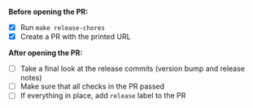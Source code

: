 **Before opening the PR:**

- [x] Run `make release-chores`
- [x] Create a PR with the printed URL

**After opening the PR:**

- [ ] Take a final look at the release commits (version bump and release notes)
- [ ] Make sure that all checks in the PR passed
- [ ] If everything in place, add `release` label to the PR

